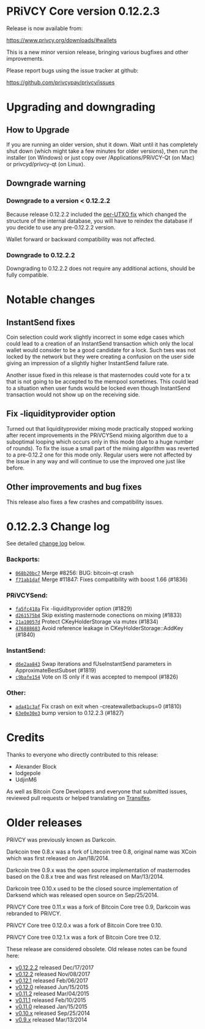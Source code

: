 PRiVCY Core version 0.12.2.3
==========================

Release is now available from:

  <https://www.privcy.org/downloads/#wallets>

This is a new minor version release, bringing various bugfixes and other
improvements.

Please report bugs using the issue tracker at github:

  <https://github.com/privcypay/privcy/issues>


Upgrading and downgrading
=========================

How to Upgrade
--------------

If you are running an older version, shut it down. Wait until it has completely
shut down (which might take a few minutes for older versions), then run the
installer (on Windows) or just copy over /Applications/PRiVCY-Qt (on Mac) or
privcyd/privcy-qt (on Linux).

Downgrade warning
-----------------

### Downgrade to a version < 0.12.2.2

Because release 0.12.2.2 included the [per-UTXO fix](release-notes/privcy/release-notes-0.12.2.2.md#per-utxo-fix)
which changed the structure of the internal database, you will have to reindex
the database if you decide to use any pre-0.12.2.2 version.

Wallet forward or backward compatibility was not affected.

### Downgrade to 0.12.2.2

Downgrading to 0.12.2.2 does not require any additional actions, should be
fully compatible.

Notable changes
===============

InstantSend fixes
-----------------

Coin selection could work slightly incorrect in some edge cases which could
lead to a creation of an InstantSend transaction which only the local wallet
would consider to be a good candidate for a lock. Such txes was not locked by
the network but they were creating a confusion on the user side giving an
impression of a slightly higher InstantSend failure rate.

Another issue fixed in this release is that masternodes could vote for a tx
that is not going to be accepted to the mempool sometimes. This could lead to
a situation when user funds would be locked even though InstantSend transaction
would not show up on the receiving side.

Fix -liquidityprovider option
-----------------------------

Turned out that liquidityprovider mixing mode practically stopped working after
recent improvements in the PRiVCYSend mixing algorithm due to a suboptimal
looping which occurs only in this mode (due to a huge number of rounds). To fix
the issue a small part of the mixing algorithm was reverted to a pre-0.12.2 one
for this mode only. Regular users were not affected by the issue in any way and
will continue to use the improved one just like before.

Other improvements and bug fixes
--------------------------------

This release also fixes a few crashes and compatibility issues.


0.12.2.3 Change log
===================

See detailed [change log](https://github.com/privcypay/privcy/compare/v0.12.2.2...privcypay:v0.12.2.3) below.

### Backports:
- [`068b20bc7`](https://github.com/privcypay/privcy/commit/068b20bc7) Merge #8256: BUG: bitcoin-qt crash
- [`f71ab1daf`](https://github.com/privcypay/privcy/commit/f71ab1daf) Merge #11847: Fixes compatibility with boost 1.66 (#1836)

### PRiVCYSend:
- [`fa5fc418a`](https://github.com/privcypay/privcy/commit/fa5fc418a) Fix -liquidityprovider option (#1829)
- [`d261575b4`](https://github.com/privcypay/privcy/commit/d261575b4) Skip existing masternode conections on mixing (#1833)
- [`21a10057d`](https://github.com/privcypay/privcy/commit/21a10057d) Protect CKeyHolderStorage via mutex (#1834)
- [`476888683`](https://github.com/privcypay/privcy/commit/476888683) Avoid reference leakage in CKeyHolderStorage::AddKey (#1840)

### InstantSend:
- [`d6e2aa843`](https://github.com/privcypay/privcy/commit/d6e2aa843) Swap iterations and fUseInstantSend parameters in ApproximateBestSubset (#1819)
- [`c9bafe154`](https://github.com/privcypay/privcy/commit/c9bafe154) Vote on IS only if it was accepted to mempool (#1826)

### Other:
- [`ada41c3af`](https://github.com/privcypay/privcy/commit/ada41c3af) Fix crash on exit when -createwalletbackups=0 (#1810)
- [`63e0e30e3`](https://github.com/privcypay/privcy/commit/63e0e30e3) bump version to 0.12.2.3 (#1827)

Credits
=======

Thanks to everyone who directly contributed to this release:

- Alexander Block
- lodgepole
- UdjinM6

As well as Bitcoin Core Developers and everyone that submitted issues,
reviewed pull requests or helped translating on
[Transifex](https://www.transifex.com/projects/p/privcy/).


Older releases
==============

PRiVCY was previously known as Darkcoin.

Darkcoin tree 0.8.x was a fork of Litecoin tree 0.8, original name was XCoin
which was first released on Jan/18/2014.

Darkcoin tree 0.9.x was the open source implementation of masternodes based on
the 0.8.x tree and was first released on Mar/13/2014.

Darkcoin tree 0.10.x used to be the closed source implementation of Darksend
which was released open source on Sep/25/2014.

PRiVCY Core tree 0.11.x was a fork of Bitcoin Core tree 0.9,
Darkcoin was rebranded to PRiVCY.

PRiVCY Core tree 0.12.0.x was a fork of Bitcoin Core tree 0.10.

PRiVCY Core tree 0.12.1.x was a fork of Bitcoin Core tree 0.12.

These release are considered obsolete. Old release notes can be found here:

- [v0.12.2.2](release-notes/privcy/release-notes-0.12.2.2.md) released Dec/17/2017
- [v0.12.2](release-notes/privcy/release-notes-0.12.2.md) released Nov/08/2017
- [v0.12.1](release-notes/privcy/release-notes-0.12.1.md) released Feb/06/2017
- [v0.12.0](release-notes/privcy/release-notes-0.12.0.md) released Jun/15/2015
- [v0.11.2](release-notes/privcy/release-notes-0.11.2.md) released Mar/04/2015
- [v0.11.1](release-notes/privcy/release-notes-0.11.1.md) released Feb/10/2015
- [v0.11.0](release-notes/privcy/release-notes-0.11.0.md) released Jan/15/2015
- [v0.10.x](release-notes/privcy/release-notes-0.10.0.md) released Sep/25/2014
- [v0.9.x](release-notes/privcy/release-notes-0.9.0.md) released Mar/13/2014

